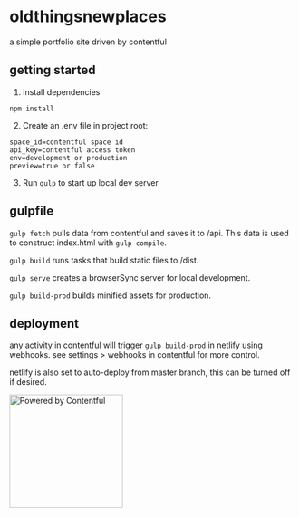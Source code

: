 # oldthingsnewplaces
a simple portfolio site driven by contentful

## getting started
1. install dependencies
 ````
 npm install
 ````

2. Create an .env file in project root:
````
space_id=contentful space id
api_key=contentful access token
env=development or production
preview=true or false
````
3. Run `gulp` to start up local dev server

## gulpfile
 `gulp fetch` pulls data from contentful and saves it to /api. This data is used to construct index.html with `gulp compile`.

 `gulp build` runs tasks that build static files to /dist. 
 
 `gulp serve` creates a browserSync server for local development.

 `gulp build-prod` builds minified assets for production.

## deployment
any activity in contentful will trigger `gulp build-prod` in netlify using webhooks. see settings > webhooks in contentful for more control.

netlify is also set to auto-deploy from master branch, this can be turned off if desired.


<a href="https://www.contentful.com/" rel="nofollow" target=“_blank”><img src="https://images.contentful.com/fo9twyrwpveg/44baP9Gtm8qE2Umm8CQwQk/c43325463d1cb5db2ef97fca0788ea55/PoweredByContentful_LightBackground.svg" width="200px" alt="Powered by Contentful" /></a>






